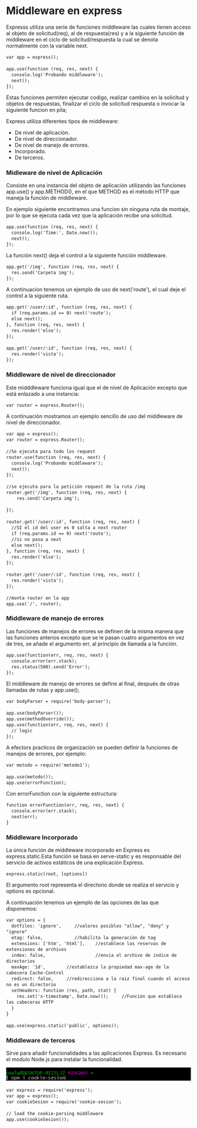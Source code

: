 Middleware en express
==

Expresss utiliza una serie de funciones middleware las cuales tienen acceso al objeto de solicitud(req), al de respuesta(res) y a la siguiente función de middleware en el ciclo de solicitud/respuesta la cual se denota normalmente con la variable next.

~~~
var app = express();

app.use(function (req, res, next) {
  console.log('Probando middleware');
  next();
});
~~~

Estas funciones permiten ejecutar codigo, realizar cambios en la solicitud y objetos de respuestas, finalizar el ciclo de solicitud respuesta o invocar la siguiente funcion en pila;

Express utiliza diferentes tipos de middleware:

- De nivel de aplicación.
- De nivel de direccionador.
- De nivel de manejo de errores.
- Incorporado.
- De terceros.


### Midleware de nivel de Aplicación

Consiste en una instancia del objeto de aplicación utilizando las funciones app.use() y app.METHOD(), en el que METHOD es el método HTTP que maneja la función de middleware.

En ejemplo siguiente encontramos una funcion sin ninguna ruta de montaje, por lo que se ejecuta cada vez que la aplicación recibe una solicitud.
~~~
app.use(function (req, res, next) {
  console.log('Time:', Date.now());
  next();
});
~~~
La función next() deja el control a la siguiente función middleware.

~~~
app.get('/img', function (req, res, next) {
  res.send('Carpeta img');
});
~~~


A continuacion tenemos un ejemplo de uso de next('route'), el cual deje el control a la siguiente ruta.
~~~
app.get('/user/:id', function (req, res, next) {
  if (req.params.id == 0) next('route');
  else next();
}, function (req, res, next) {
  res.render('else');
});

app.get('/user/:id', function (req, res, next) {
  res.render('vista');
});
~~~


### Middleware de nivel de direccionador

Este midddleware funciona igual que el de nivel de Aplicación excepto que está enlazado a una instancia:
~~~
var router = express.Router();
~~~
A continuación mostramos un ejemplo sencillo de uso del middleware de nivel de direccionador.
~~~
var app = express();
var router = express.Router();

//Se ejecuta para todo los request
router.use(function (req, res, next) {
  console.log('Probando middleware');
  next();
});

//se ejecuta para la petición request de la ruta /img
router.get('/img', function (req, res, next) {
    res.send('Carpeta img');

});

router.get('/user/:id', function (req, res, next) {
  //SI el id del user es 0 salta a next router
  if (req.params.id == 0) next('route');
  //si no pasa a next
  else next();
}, function (req, res, next) {
  res.render('else');
});

router.get('/user/:id', function (req, res, next) {
  res.render('vista');
});

//monta router en la app
app.use('/', router);
~~~


### Middleware de manejo de errores

Las funciones de manejos de errores se definen de la misma manera que las funciones anterios excepto que se le pasan cuatro argumentos en vez de tres, se añade el argumento err, al principio de llamada a la función.
~~~
app.use(function(err, req, res, next) {
  console.error(err.stack);
  res.status(500).send('Error');
});
~~~
El middleware de manejo de errores se define al final, después de otras llamadas de rutas y app.use();

~~~
var bodyParser = require('body-parser');

app.use(bodyParser());
app.use(methodOverride());
app.use(function(err, req, res, next) {
  // logic
});
~~~
A efectors practicos de organización se pueden definir la funciones de manejos de errores, por ejemplo:
~~~
var metodo = require('metodo1');

app.use(metodo());
app.use(errorFunction);
~~~
Con errorFunction con la siguiente estructura:
~~~
function errorFunction(err, req, res, next) {
  console.error(err.stack);
  next(err);
}
~~~


### Middleware Incorporado

La única función de middleware incorporado en Express es express.static.Esta función se basa en serve-static y es responsable del servicio de activos estáticos de una explicación Express.
~~~
express.static(root, [options])
~~~
El argumento root representa el directorio donde se realiza el servicio y options es opcional.

A continuación tenemos un ejemplo de las opciones de las que disponemos:
~~~
var options = {
  dotfiles: 'ignore',     //valores posibles "allow", "deny" y "ignore"
  etag: false,            //habilita la generación de tag
  extensions: ['htm', 'html'],    //establece las reservas de extensiones de archivos
  index: false,                   //envia el archivo de indice de directorios
  maxAge: '1d',        //establezca la propiedad max-age de la cabecera Cache-Control
  redirect: false,     //redirecciona a la raiz final cuando el acceso no es un directorio
  setHeaders: function (res, path, stat) {  
    res.set('x-timestamp', Date.now());     //Función que establece las cabeceras HTTP
  }
}

app.use(express.static('public', options));
~~~


### Middleware de terceros

Sirve para añadir funcionalidades a las aplicaciones Express. Es necesario el modulo Node.js para instalar la funcionalidad.

![softTerceros](imgs/terceros.PNG)
~~~
var express = require('express');
var app = express();
var cookieSesion = require('cookie-sesion');

// load the cookie-parsing middleware
app.use(cookieSesion());
~~~
